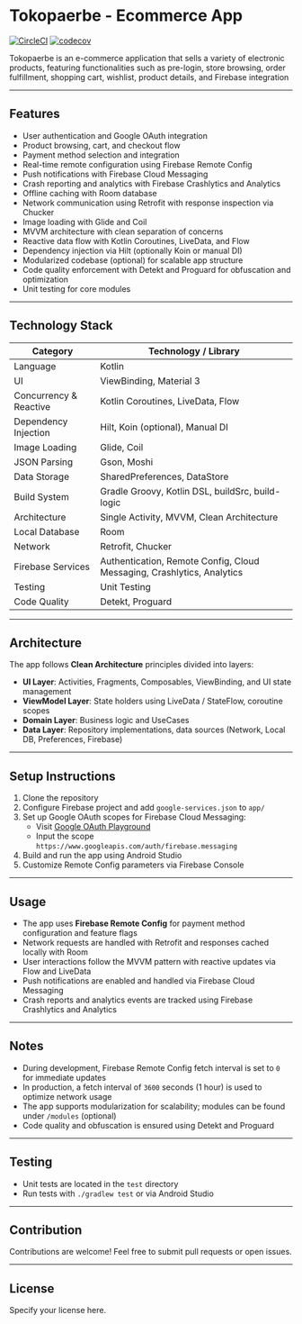 # Tokopaerbe - Ecommerce App
[![CircleCI](https://dl.circleci.com/status-badge/img/gh/atifa1110/Ecommerce-Jetpack/tree/master.svg?style=svg)](https://dl.circleci.com/status-badge/redirect/gh/atifa1110/Ecommerce-Jetpack/tree/master)
[![codecov](https://codecov.io/gh/atifa1110/Ecommerce-Jetpack/branch/master/graph/badge.svg)](https://codecov.io/gh/atifa1110/Ecommerce-Jetpack)

Tokopaerbe is an e-commerce application that sells a variety of electronic products, featuring functionalities such as pre-login, store browsing, order fulfillment, shopping cart, wishlist, product details, and Firebase integration 

---

## Features

- User authentication and Google OAuth integration
- Product browsing, cart, and checkout flow
- Payment method selection and integration
- Real-time remote configuration using Firebase Remote Config
- Push notifications with Firebase Cloud Messaging
- Crash reporting and analytics with Firebase Crashlytics and Analytics
- Offline caching with Room database
- Network communication using Retrofit with response inspection via Chucker
- Image loading with Glide and Coil
- MVVM architecture with clean separation of concerns
- Reactive data flow with Kotlin Coroutines, LiveData, and Flow
- Dependency injection via Hilt (optionally Koin or manual DI)
- Modularized codebase (optional) for scalable app structure
- Code quality enforcement with Detekt and Proguard for obfuscation and optimization
- Unit testing for core modules

---

## Technology Stack

| Category                  | Technology / Library                 |
|---------------------------|------------------------------------|
| Language                  | Kotlin                             |
| UI                        | ViewBinding, Material 3            |
| Concurrency & Reactive    | Kotlin Coroutines, LiveData, Flow  |
| Dependency Injection      | Hilt, Koin (optional), Manual DI   |
| Image Loading             | Glide, Coil                       |
| JSON Parsing              | Gson, Moshi                      |
| Data Storage              | SharedPreferences, DataStore        |
| Build System              | Gradle Groovy, Kotlin DSL, buildSrc, build-logic  |
| Architecture             | Single Activity, MVVM, Clean Architecture        |
| Local Database            | Room                               |
| Network                   | Retrofit, Chucker                  |
| Firebase Services         | Authentication, Remote Config, Cloud Messaging, Crashlytics, Analytics  |
| Testing                   | Unit Testing                      |
| Code Quality              | Detekt, Proguard                  |

---

## Architecture

The app follows **Clean Architecture** principles divided into layers:

- **UI Layer**: Activities, Fragments, Composables, ViewBinding, and UI state management
- **ViewModel Layer**: State holders using LiveData / StateFlow, coroutine scopes
- **Domain Layer**: Business logic and UseCases
- **Data Layer**: Repository implementations, data sources (Network, Local DB, Preferences, Firebase)

---

## Setup Instructions

1. Clone the repository
2. Configure Firebase project and add `google-services.json` to `app/`
3. Set up Google OAuth scopes for Firebase Cloud Messaging:
    - Visit [Google OAuth Playground](https://developers.google.com/oauthplayground)
    - Input the scope `https://www.googleapis.com/auth/firebase.messaging`
4. Build and run the app using Android Studio
5. Customize Remote Config parameters via Firebase Console

---

## Usage

- The app uses **Firebase Remote Config** for payment method configuration and feature flags
- Network requests are handled with Retrofit and responses cached locally with Room
- User interactions follow the MVVM pattern with reactive updates via Flow and LiveData
- Push notifications are enabled and handled via Firebase Cloud Messaging
- Crash reports and analytics events are tracked using Firebase Crashlytics and Analytics

---

## Notes

- During development, Firebase Remote Config fetch interval is set to `0` for immediate updates
- In production, a fetch interval of `3600` seconds (1 hour) is used to optimize network usage
- The app supports modularization for scalability; modules can be found under `/modules` (optional)
- Code quality and obfuscation is ensured using Detekt and Proguard

---

## Testing

- Unit tests are located in the `test` directory
- Run tests with `./gradlew test` or via Android Studio

---

## Contribution

Contributions are welcome! Feel free to submit pull requests or open issues.

---

## License

Specify your license here.
